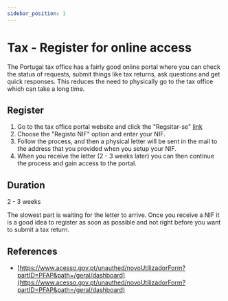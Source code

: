 ```yaml
---
sidebar_position: 1
---
```


# Tax - Register for online access

The Portugal tax office has a fairly good online portal where you can check the status of requests, submit things like tax returns, ask questions and get quick responses. This reduces the need to physically go to the tax office which can take a long time.

## Register

1. Go to the tax office portal website and click the "Regsitar-se" [link](https://www.acesso.gov.pt/unauthed/novoUtilizadorForm?partID=PFAP&path=/geral/dashboard)
2. Choose the "Registo NIF" option and enter your NIF.
3. Follow the process, and then a physical letter will be sent in the mail to the address that you provided when you setup your NIF.
4. When you receive the letter (2 - 3 weeks later) you can then continue the process and gain access to the portal.

## Duration

2 - 3 weeks

The slowest part is waiting for the letter to arrive. Once you receive a NIF it is a good idea to register as soon as possible and not right before you want to submit a tax return.

## References

- [https://www.acesso.gov.pt/unauthed/novoUtilizadorForm?partID=PFAP&path=/geral/dashboard](https://www.acesso.gov.pt/unauthed/novoUtilizadorForm?partID=PFAP&path=/geral/dashboard)
